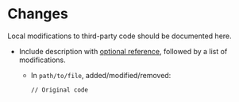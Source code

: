 # Changes

Local modifications to third-party code should be documented here.

* Include description with [optional reference](#), followed by a list of modifications.

  * In `path/to/file`, added/modified/removed:

    ```
    // Original code
    ```
